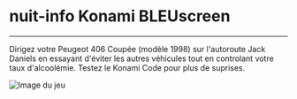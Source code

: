 # nuit-info Konami BLEUscreen
---
Dirigez votre Peugeot 406 Coupée (modèle 1998) sur l'autoroute Jack Daniels en essayant d'éviter les autres véhicules tout en controlant votre taux d'alcoolémie.
Testez le Konami Code pour plus de suprises.

![Image du jeu](https://i.imgur.com/w92NgYO.png)
